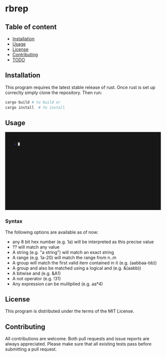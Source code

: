 
# rbrep

## Table of content

- [Installation](#Installation)
- [Usage](#Usage)
- [License](#License)
- [Contributing](#Contributing)
- [TODO](#TODO)

## Installation

This program requires the latest stable release of rust.
Once rust is set up correclty simply clone the repository.
Then run:

```sh
cargo build # to build or
cargo install  # to install 
```

## Usage

![Gif showing rbrep in action](https://raw.githubusercontent.com/unlink2/misc-resources/main/rbrep-usage.gif)

### Syntax

The following options are available as of now:

- any 8 bit hex number (e.g. 1a) will be interpreted as this precise value
- ?? will match any value
- A string (e.g. "a string") will match an exact string
- A range (e.g. 1a-20) will match the range from n..m
- A group will match the first valid item contained in it (e.g. (aabbaa-bb))
- A group and also be matched using a logical and (e.g. &(aabb))
- A bitwise and (e.g. &A1)
- A not operator (e.g. !31)
- Any expression can be multiplied (e.g. aa*4)

## License

This program is distributed under the terms of the MIT License.

## Contributing

All contributions are welcome.
Both pull requests and issue reports are always appreciated.
Please make sure that all existing tests pass before submitting a pull request.
